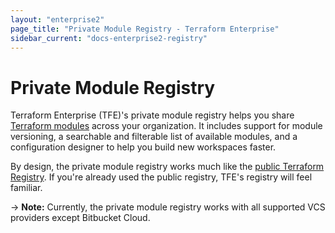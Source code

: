 ```yaml
---
layout: "enterprise2"
page_title: "Private Module Registry - Terraform Enterprise"
sidebar_current: "docs-enterprise2-registry"
---
```


# Private Module Registry

Terraform Enterprise (TFE)'s private module registry helps you share [Terraform modules](/docs/modules/index.html) across your organization. It includes support for module versioning, a searchable and filterable list of available modules, and a configuration designer to help you build new workspaces faster.

By design, the private module registry works much like the [public Terraform Registry](/docs/registry/index.html). If you're already used the public registry, TFE's registry will feel familiar.

-> **Note:** Currently, the private module registry works with all supported VCS providers except Bitbucket Cloud.

